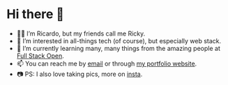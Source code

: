 # Hi there 👋
- 👨‍💻 I’m Ricardo, but my friends call me Ricky.
- 👀 I’m interested in all-things tech (of course), but especially web stack.
- 🌱 I’m currently learning many, many things from the amazing people at [Full Stack Open](https://fullstackopen.com/en/).
- 📫 You can reach me by [email](mailto:francoliricardo@gmail.com) or through [my portfolio website](https://ricardofrancoli.com).
- 📷 PS: I also love taking pics, more on [insta](https://www.instagram.com/ricardofrancoli/).
